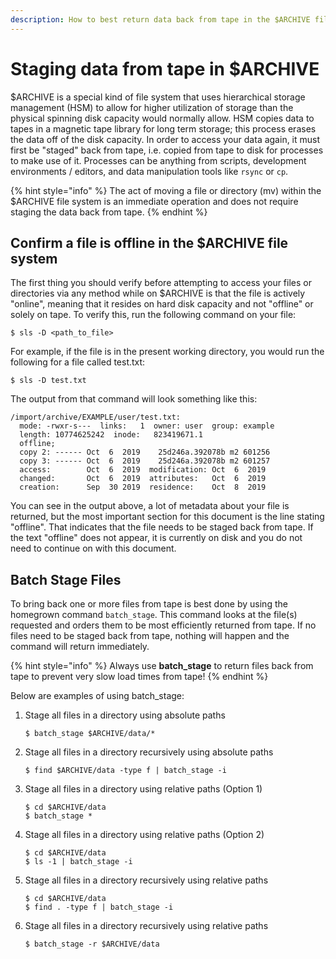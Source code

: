 ```yaml
---
description: How to best return data back from tape in the $ARCHIVE file system
---
```


# Staging data from tape in $ARCHIVE

$ARCHIVE is a special kind of file system that uses hierarchical storage management (HSM) to allow for higher utilization of storage than the physical spinning disk capacity would normally allow. HSM copies data to tapes in a magnetic tape library for long term storage; this process erases the data off of the disk capacity. In order to access your data again, it must first be "staged" back from tape, i.e. copied from tape to disk for processes to make use of it. Processes can be anything from scripts, development environments / editors, and data manipulation tools like `rsync` or `cp`.

{% hint style="info" %}
The act of moving a file or directory (mv) within the $ARCHIVE file system is an immediate operation and does not require staging the data back from tape.
{% endhint %}

## Confirm a file is offline in the $ARCHIVE file system

The first thing you should verify before attempting to access your files or directories via any method while on $ARCHIVE is that the file is actively "online", meaning that it resides on hard disk capacity and not "offline" or solely on tape. To verify this, run the following command on your file:

```
$ sls -D <path_to_file>
```

For example, if the file is in the present working directory, you would run the following for a file called test.txt:

```
$ sls -D test.txt
```

The output from that command will look something like this:

```
/import/archive/EXAMPLE/user/test.txt:
  mode: -rwxr-s---  links:   1  owner: user  group: example   
  length: 10774625242  inode:   823419671.1
  offline;
  copy 2: ------ Oct  6  2019    25d246a.392078b m2 601256
  copy 3: ------ Oct  6  2019    25d246a.392078b m2 601257
  access:        Oct  6  2019  modification: Oct  6  2019
  changed:       Oct  6  2019  attributes:   Oct  6  2019
  creation:      Sep  30 2019  residence:    Oct  8  2019
```

You can see in the output above, a lot of metadata about your file is returned, but the most important section for this document is the line stating "offline". That indicates that the file needs to be staged back from tape. If the text "offline" does not appear, it is currently on disk and you do not need to continue on with this document.

## Batch Stage Files

To bring back one or more files from tape is best done by using the homegrown command `batch_stage`. This command looks at the file(s) requested and orders them to be most efficiently returned from tape. If no files need to be staged back from tape, nothing will happen and the command will return immediately.

{% hint style="info" %}
Always use **batch_stage** to return files back from tape to prevent very slow load times from tape!
{% endhint %}

Below are examples of using batch_stage:

1. Stage all files in a directory using absolute paths
     ```
     $ batch_stage $ARCHIVE/data/*
     ```

2. Stage all files in a directory recursively using absolute paths
     ```
     $ find $ARCHIVE/data -type f | batch_stage -i
     ```

3. Stage all files in a directory using relative paths (Option 1)

     ```
     $ cd $ARCHIVE/data
     $ batch_stage *
     ```

4. Stage all files in a directory using relative paths (Option 2)

     ```
     $ cd $ARCHIVE/data
     $ ls -1 | batch_stage -i
     ```

5. Stage all files in a directory recursively using relative paths
     ```
     $ cd $ARCHIVE/data
     $ find . -type f | batch_stage -i
     ```

6. Stage all files in a directory recursively using relative paths
     ```
     $ batch_stage -r $ARCHIVE/data
     ```
